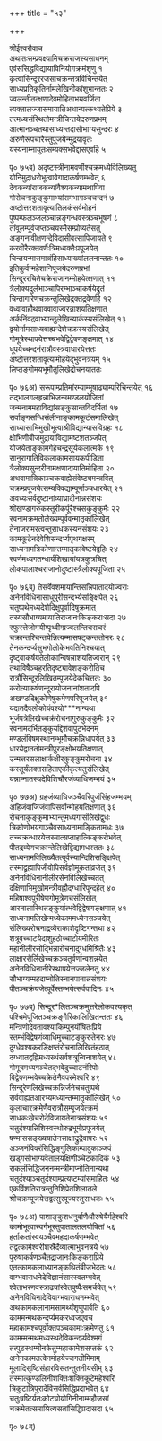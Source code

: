 +++
title = "५३"

+++
    
श्रीईश्वरौवाच  
अथातःसम्प्रवक्ष्यामिचक्रराजस्यसाधनम्   
एवंसंसिद्धविद्यायाविनियोगक्रमंशृणु १   
कृत्वासिन्दूररजसाचक्रन्तत्रविचिन्तयेत्   
साध्यप्रतिकृतिर्नामलेखिनीकांशुभान्ततः २   
ज्वलन्तीतत्क्षणादेवमोहिताभयवर्जिता   
त्यक्तालज्जासमायातिअथान्यत्कथ्यतेप्रिये ३   
तत्मध्यसंस्थितोमन्त्रीचिन्तयेदरुणप्रभम्   
आत्मानञ्चतथासाध्यन्तदासौभाग्यसुन्दरः ४   
अरुणैरूपचारैस्तुपूजयेन्मुद्रयावृतः   
यस्यनाम्नायुतःसम्यक्सभवेद्दासएवहि ५   
    
पृ० ७५ब्) अदृष्टस्त्रीनामवर्णीश्चक्रमध्येविलिख्यतु   
योनिमुद्राधरोभूत्वावेगादाकर्षणम्भवेत् ६   
देवकन्यांराजकन्यांवैश्यकन्यामथापिवा   
गोरोचनाकुङ्कुमाभ्यांसमभागञ्चचन्दनं ७   
अष्टोत्तरशतावृत्यातिलकंसर्वमोहनं   
पुष्पम्फलञ्जलञ्चान्नङ्गन्धवस्त्रञ्चभूषणं ८   
तांवूलम्पूर्वजप्तञ्चयस्मैसम्प्रोष्यतेसतु   
अङ्गनावीक्षणन्देविदासीवत्सापिजायते ९   
करवीरैरक्तवर्णैःत्रिमध्वक्तैःप्रपूजयेत्   
चिन्तयन्मासमात्रंहिसाध्याख्यांललनान्ततः १०   
इतिकुर्वन्महेशानिपूजयेदरुणप्रभां   
सिन्दूररचितेचक्रेराजानम्मोहयेत्क्षणात् ११   
त्रैलोक्यदुर्लभाञ्चापिरम्भाञ्चाकर्षयेद्रुतं   
चिन्तागारेणचक्रन्तुलिखेद्रक्तद्रवेणहि १२   
वध्वावाहौथवाक्वावाज्वरन्नाशयतिक्षणात्   
अर्कनिंवद्रवाभ्यान्तुलेखिन्यार्कस्यसंलिखेत् १३   
द्वयोर्नामसाध्यवाह्यन्देशेचक्रस्यसंलिखेत्   
गोमूत्रेस्थापयेत्तच्चभवेद्विद्वेषणङ्क्षमात् १४   
धूपयेच्चन्दनंरात्रौवस्त्रंवाधारयेत्ततः   
अष्टोत्तरशतावृत्यामोहयेद्भुवनत्रयम् १५   
लिप्तङ्गोमयभूमौतुलिखेद्रोचनयाततः   
    
पृ० ७६अ) सरूपाम्प्रतिमांरम्याम्भूषाढ्याम्परिचिन्तयेत् १६   
तद्भालगलहृन्नाभिजन्ममण्डलयोजितां   
जन्मनाममहाविद्यांसङ्कुसान्तविदर्भितां १७   
सर्वाङ्गसन्धिसंलीनाङ्कामकूटंसमालिखेत्   
साध्यासाभिमुखीभूत्वाश्रीविद्यान्यासविग्रहः १८   
क्षोभिणीबीजमुद्रायांविद्यामष्टशतञ्जपेत्   
योजयेताङ्कामगेहेचन्द्रसूर्यकलात्मके १९   
सानुरागातिविकलाकामसायकपीडिता   
त्रैलोक्यसुन्दरीनामक्षणादायातिमोहिता २०   
अथवामात्रिकाञ्चक्रवाह्येसंवेष्ट्यमन्त्रवित्   
चक्रम्प्रपूजयेत्सम्यक्विद्याम्पूर्णाञ्चधारयेत् २१   
अवध्यःसर्वदुष्टानांव्याघ्रादीनान्नसंशयः   
श्रीखण्डागरुकस्तूरीकर्पूरैश्चसकुङ्कुमैः २२   
स्वनामक्रमतोलेख्यम्पूर्ववन्मातृकांलिखेत्   
तेनाजरामरत्वन्तुसाधकस्यनसंशयः २३   
कामकूटेनदेवेशिसन्दर्भ्यपृथगक्षरम्   
साध्यनामत्रिकोणान्तम्मातृकांवेष्टयेद्वहिः २४   
स्वर्णमध्यगतन्धार्यंशिखायांयत्रकुत्रचित्   
लोकपालाश्चराजानोदुष्टास्त्रैलोक्यपूजिता २५   
    
पृ० ७६ब्) तेसर्वेवशमायान्तिसन्निपातादयोज्वराः   
अनेनविधिनासाधुपुरीसन्दर्भ्यसङ्क्षिपेत् २६   
चतुष्पथेमध्यदेशेदिक्षुपूर्वादिषुक्रमात्   
तस्यसौभाग्यमायातिराजानःकिङ्कराःसदा २७   
स्फुरत्तेजोमयीम्पृथ्वीम्प्रज्वलन्तिचराचरं   
चक्रान्तश्चिन्तयेन्नित्यम्मासषट्कन्ततोनरः २८   
तेनकन्दर्प्यसुभगोलोकेभवतिनिश्चयात्   
दृष्ट्वाकर्षयतेलोकान्विषन्नाशयतिज्वरान् २९   
तथाविषैञ्चहरतिदृष्ट्यावेशङ्करोतिच   
रात्रौसिन्दूरलिखितम्पूजयेदेकचित्ततः ३०   
करोत्याकर्षणन्दूरायोजनानांशतादपि   
अखण्डदिक्षुकोणेषुकमेणपरिपूजयेत् ३१   
यदातदैवलोकोयंवश्यो***नान्यथा   
भूर्जपत्रेलिखेच्चक्रंरोचनागुरुकुङ्कुमैः ३२   
स्वनामदर्भितङ्कुर्याद्देशंवापुटभेदनम्   
मण्डलंविषमस्थानम्भूमौचक्रन्निधापयेत् ३३   
धारयेद्वाततोमन्त्रीपुरङ्क्षोभयतिक्षणात्   
उन्मत्तरसलाक्षार्कक्षीरकुङ्कुमरोचना ३४   
कस्तूर्यंलक्तसहिताएकीकृत्यतुसंलिखेत्   
यन्नाम्नातस्यदेविशिचौरजंव्याधिजम्भयं ३५   
    
पृ० ७७अ) ग्रहजंव्याधिजञ्चैवरिपुजंसिंहजम्भयम्   
अहिजंवाजिजंवापिसर्वान्मोहयतिक्षणात् ३६   
रोचनाकुङ्कुमाभ्यान्तुमध्यगासंलिखेद्वुधः   
त्रिकोणोभयगाञ्चैवसाध्यनामाङ्कितामधः ३७   
तच्चक्रन्धारयेत्तस्मात्सप्ताहात्किङ्करोभवेत्   
पीतद्रव्येणचक्रान्तेलिखेद्विद्यामधस्ततः ३८   
साध्यनामविलिख्यैतत्पूर्वस्यान्दिशिसङ्क्षिपेत्   
तस्माद्व्रह्मापिजीवोपिसर्वज्ञोमूकतांव्रजेत् ३९   
अनेनविधिनानीलीरसेनविलिखेच्चतत्   
दक्षिणाभिमुखोमन्त्रीवह्नौदग्धारिपून्दहेत् ४०   
महिषाश्वपुरीषेणगोमूत्रेणचसंलिखेत्   
आरनालास्थितङ्कुर्यात्भवेद्विद्वेषणङ्क्षणात् ४१   
साध्यनामलिखेन्मध्येकाममध्येनसञ्चयेत्   
संलिख्यरोचनाद्रव्यैराकाशेदृष्टिगन्तथा ४२   
शत्रूवच्चाटयेदाशुहठोच्चाटोयमीरितः   
महानीलीरसोद्भिन्नारोचनादुग्धमिश्रितैः ४३   
लाक्षारसैर्लिखेच्चक्रञ्चतुर्वर्णान्वशन्नयेत्   
अनेनविधिनानीरेस्थापयेत्तज्जलेनतु ४४   
सौभाग्यम्महदाप्नोतिस्नानपानान्नसंशयः   
पीतञ्चक्रंयजेत्पूर्वेस्तम्भयेत्सर्ववादिनः ४५   
    
पृ० ७७ब्) सिन्दूर*लितञ्चक्रमुत्तरेलोकवश्यकृत्   
पश्चिमेपूजितञ्चक्रङ्गैरिकालिखितन्ततः ४६   
मन्त्रिणोदेवतावश्याकिम्पुनर्योषितःप्रिये   
स्तम्भंविद्वेषणंव्याधिमुच्चाटङ्कुरुतेनरः ४७   
दुग्धेवश्यकरङ्क्षिप्तंरोचनालिखितंहठात्   
दग्ध्वातद्वह्निमध्यस्थंसर्वशत्रून्विनाशयेत् ४८   
गोमूत्रमध्यगञ्चेतद्भवेदुच्चाटनंरिपोः   
विद्वेषणम्भवेच्चक्रेतेनैवपरमेश्वरि ४९   
सिन्दूरेणलिखेच्चक्रन्निर्जनेचचतुष्पथे   
सर्ववाह्यतआरभ्यमध्यान्तम्मातृकांलिखेत् ५०   
कुलाचारक्रमेणैवरात्रौसम्पूजयेत्क्रमं   
साधकःखेचरोदेविजायतेनात्रसंशयः ५१   
चतुर्दश्यान्निशिस्वस्थोरुद्रभूमौप्रपूजयेत्   
षण्माससङ्ख्ययातेनसाक्षाद्रुद्रैवापरः ५२   
अञ्जनंविवरंसिद्धिङ्गुलिकाम्पादुकाञ्जपं   
खड्गसौभाग्यवेतालयक्षिणीञ्चेटकादिकं ५३   
सकलंसिद्धिजननम्मन्त्रीमाप्नोतिनान्यथा   
चतुर्दश्याञ्चतुर्दश्याम्प्रत्यष्टम्यांसमाहितः ५४   
एकविंशतिरात्रन्तुनिशिप्रेतशिलातले   
श्रीचक्रम्पूजयेत्तद्वत्सुरपूज्यस्तुसाधकः ५५   
    
पृ० ७८अ) पाशाङ्कुशधनुर्वाणैःपौरुषेयैर्महेश्वरि   
कामोभूत्वास्वर्गभूस्तुपातालतलयोषितां ५६   
हर्ताकर्तास्वयञ्चैवमहदाकर्षणम्भवेत्   
तद्वत्कामेश्वरीशस्रैर्देव्यात्माभुवनत्रये ५७   
पुरुषाकर्षणञ्चैतद्राजानःकिङ्कराप्रिये   
एतत्कामकलाध्यानङ्कथितंबीजभेदतः ५८   
वाग्भवाराधनेदेविज्ञानंसारस्वतम्भवेत्   
श्वेताभरणवस्त्राढ्यांस्वेतपुष्पैःसमर्चयेत् ५९   
अनेनविधिनादेविवाग्भवाराधनम्भवेत्   
अथकामकलानामसामर्थ्यंशृणुपार्वति ६०   
काममन्मथकन्दर्प्यमकरध्वजएवच   
महाकामश्चपूर्वोक्तपञ्चकामाःक्रमेणतु ६१   
कामम्मन्मथमध्यस्थदेविकन्दर्प्यवेश्मगं   
तत्पुटस्थम्मीनकेतुम्महाकामेशसप्तकं ६२   
अनेनकामतत्वेनमोहयेज्जगतीमिमाम्   
मूलादिसृष्टिसंहारविसतन्तुतनीयसीम् ६३   
तस्मात्कुण्डलिनीशक्तिःशक्तिकूटेमहेश्वरि   
त्रिकुटात्रिपुरादेविसर्वसिद्धिप्रदाभवेत् ६४   
चतुःषष्टिर्यतःकोट्योयोगिनीनाम्महौजसां   
चक्रमेतत्समाश्रित्यसतांसिद्धिप्रदासदा ६५   
    
पृ० ७८ब्) 
